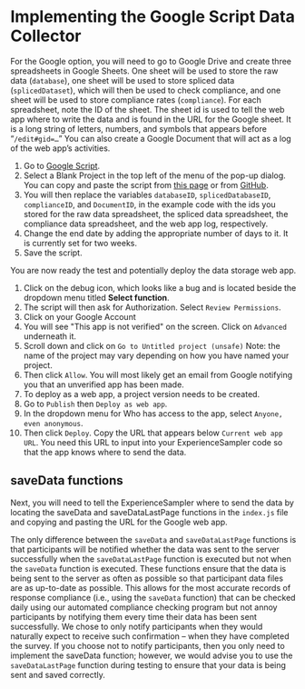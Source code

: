 # Implementing the Google Script Data Collector

For the Google option, you will need to go to Google Drive and create three spreadsheets in Google Sheets. 
One sheet will be used to store the raw data (`database`), one sheet will be used to store spliced data (`splicedDataset`), 
which will then be used to check compliance, and one sheet will be used to store compliance rates (`compliance`). For each 
spreadsheet, note the ID of the sheet. The sheet id is used to tell the web app where to write the data and is found in 
the URL for the Google sheet. It is a long string of letters, numbers, and symbols that appears before “`/edit#gid=…`” 
You can also create a Google Document that will act as a log of the web app’s activities. 

1. Go to [Google Script](http://www.google.com/script/start/). 
2. Select a Blank Project in the top left of the menu of the pop-up dialog. You can copy and paste the script from [this page](https://script.google.com/d/1P5dCtwPQxsXYFcN68sE8egkfyhKs0WDcXqFDXm3jactwxvbUXP8sLJlR/edit?usp=sharing) 
or from [GitHub](https://github.com/sabrinathai/ExperienceSampler/blob/master/Google-Script-Data-Collector/DataCollector.gs). 
3. You will then replace the variables `databaseID`, `splicedDatabaseID`, `complianceID`, and `DocumentID`, in the example code with the ids you stored for the raw data spreadsheet, the spliced data spreadsheet, the compliance data spreadsheet, and the web app log, 
respectively.
4. Change the end date by adding the appropriate number of days to it. It is currently set for two weeks. 
5. Save the script. 

You are now ready the test and potentially deploy the data storage web app. 

1.  Click on the debug icon, which looks like a bug and is located beside the dropdown menu titled **Select function**. 
2.  The script will then ask for Authorization. Select `Review Permissions`.
3.  Click on your Google Account
4.  You will see "This app is not verified" on the screen. Click on `Advanced` underneath it. 
5.  Scroll down and click on `Go to Untitled project (unsafe)` Note: the name of the project may vary depending on how you have named your project. 
6.  Then click `Allow`. You will most likely get an email from Google notifying you that an unverified app has been made. 
7.  To deploy as a web app, a project version needs to be created. 
8.  Go to `Publish` then `Deploy as web app`. 
9.  In the dropdown menu for Who has access to the app, select `Anyone, even anonymous`. 
10.  Then click `Deploy`. Copy the URL that appears below `Current web app URL`. You need this URL to input into your ExperienceSampler 
code so that the app knows where to send the data. 

## saveData functions
Next, you will need to tell the ExperienceSampler where to send the data by locating the saveData 
and saveDataLastPage functions in the `index.js` file and copying and pasting the URL for the Google web app.  

The only difference between the `saveData` and `saveDataLastPage` functions is that participants will be notified whether the data was 
sent to the server successfully when the `saveDataLastPage` function is executed but not when the `saveData` function is executed. These 
functions ensure that the data is being sent to the server as often as possible so that participant data files are as up-to-date as 
possible. This allows for the most accurate records of response compliance (i.e., using the `saveData` function) that can be checked 
daily using our automated compliance checking program but not annoy participants by notifying them every time their data has been 
sent successfully. We chose to only notify participants when they would naturally expect to receive such confirmation – when they 
have completed the survey. If you choose not to notify participants, then you only need to implement the saveData function; however, 
we would advise you to use the `saveDataLastPage` function during testing to ensure that your data is being sent and saved correctly. 
